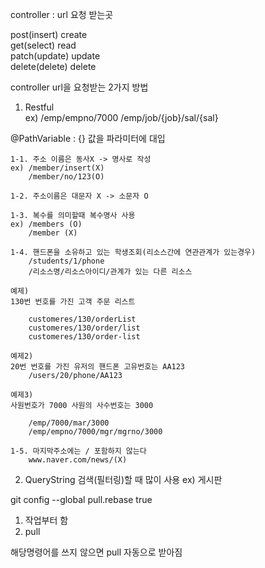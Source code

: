 controller : url  요청 받는곳  

post(insert) create  
get(select) read  
patch(update) update  
delete(delete) delete 

controller
url을 요청받는 2가지 방법
1. Restful  
   ex) /emp/empno/7000 
       /emp/job/{job}/sal/{sal}

@PathVariable : {} 값을 파라미터에 대입

    1-1. 주소 이름은 동사X -> 명사로 작성  
    ex) /member/insert(X)  
        /member/no/123(O)

    1-2. 주소이름은 대문자 X -> 소문자 O

    1-3. 복수를 의미할때 복수명사 사용  
    ex) /members (O)  
        /member (X)  

    1-4. 핸드폰을 소유하고 있는 학생조회(리소스간에 연관관계가 있는경우)
        /students/1/phone
        /리소스명/리소스아이디/관계가 있는 다른 리소스

    예제)
    130번 번호를 가진 고객 주문 리스트

        customeres/130/orderList 
        customeres/130/order/list
        customeres/130/order-list

    예제2)
    20번 번호를 가진 유저의 핸드폰 고유번호는 AA123
        /users/20/phone/AA123

    예제3)
    사원번호가 7000 사원의 사수번호는 3000

        /emp/7000/mar/3000
        /emp/empno/7000/mgr/mgrno/3000

    1-5. 마지막주소에는 / 포함하지 않는다
        www.naver.com/news/(X)

2. QueryString
검색(필터링)할 때 많이 사용
ex) 게시판

git config --global pull.rebase true

1. 작업부터 함
2. pull

해당명령어를 쓰지 않으면 pull 자동으로 받아짐